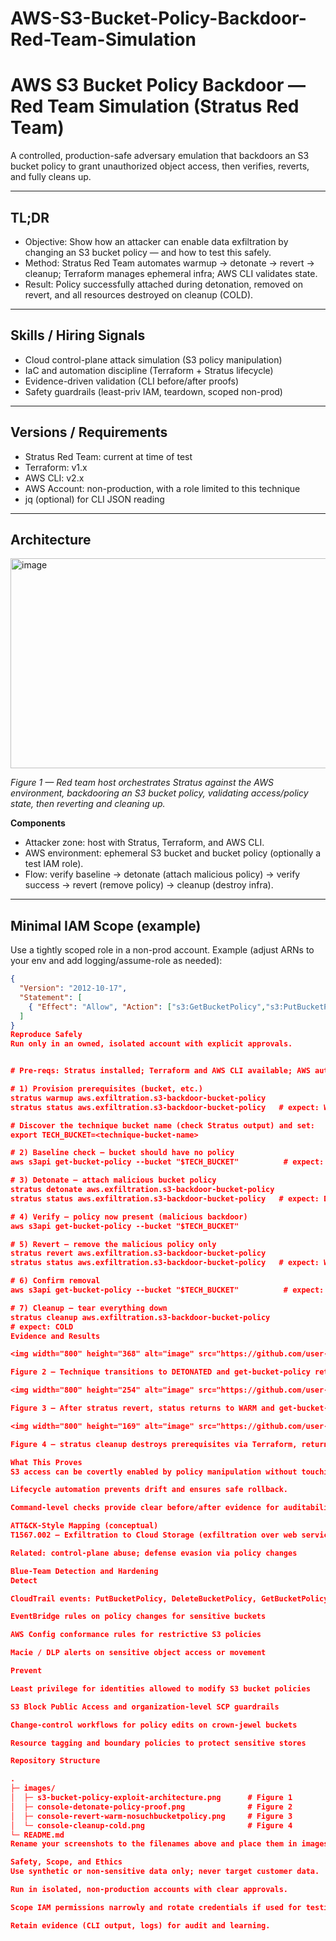 # AWS-S3-Bucket-Policy-Backdoor-Red-Team-Simulation

# AWS S3 Bucket Policy Backdoor — Red Team Simulation (Stratus Red Team)

A controlled, production-safe adversary emulation that backdoors an S3 bucket policy to grant unauthorized object access, then verifies, reverts, and fully cleans up.

---

## TL;DR

- Objective: Show how an attacker can enable data exfiltration by changing an S3 bucket policy — and how to test this safely.
- Method: Stratus Red Team automates warmup → detonate → revert → cleanup; Terraform manages ephemeral infra; AWS CLI validates state.
- Result: Policy successfully attached during detonation, removed on revert, and all resources destroyed on cleanup (COLD).

---

## Skills / Hiring Signals

- Cloud control-plane attack simulation (S3 policy manipulation)
- IaC and automation discipline (Terraform + Stratus lifecycle)
- Evidence-driven validation (CLI before/after proofs)
- Safety guardrails (least-priv IAM, teardown, scoped non-prod)

---

## Versions / Requirements

- Stratus Red Team: current at time of test
- Terraform: v1.x
- AWS CLI: v2.x
- AWS Account: non-production, with a role limited to this technique
- jq (optional) for CLI JSON reading

---

## Architecture

<img width="800" height="336" alt="image" src="https://github.com/user-attachments/assets/34e6a5f4-d106-46fc-b936-be599f8d71ae" />

*Figure 1 — Red team host orchestrates Stratus against the AWS environment, backdooring an S3 bucket policy, validating access/policy state, then reverting and cleaning up.*

**Components**
- Attacker zone: host with Stratus, Terraform, and AWS CLI.
- AWS environment: ephemeral S3 bucket and bucket policy (optionally a test IAM role).
- Flow: verify baseline → detonate (attach malicious policy) → verify success → revert (remove policy) → cleanup (destroy infra).

---

## Minimal IAM Scope (example)

Use a tightly scoped role in a non-prod account. Example (adjust ARNs to your env and add logging/assume-role as needed):

```json
{
  "Version": "2012-10-17",
  "Statement": [
    { "Effect": "Allow", "Action": ["s3:GetBucketPolicy","s3:PutBucketPolicy","s3:DeleteBucketPolicy"], "Resource": ["arn:aws:s3:::stratus-red-team-*"] }
  ]
}
Reproduce Safely
Run only in an owned, isolated account with explicit approvals.


# Pre-reqs: Stratus installed; Terraform and AWS CLI available; AWS auth scoped with least privilege.

# 1) Provision prerequisites (bucket, etc.)
stratus warmup aws.exfiltration.s3-backdoor-bucket-policy
stratus status aws.exfiltration.s3-backdoor-bucket-policy   # expect: WARM

# Discover the technique bucket name (check Stratus output) and set:
export TECH_BUCKET=<technique-bucket-name>

# 2) Baseline check — bucket should have no policy
aws s3api get-bucket-policy --bucket "$TECH_BUCKET"          # expect: NoSuchBucketPolicy

# 3) Detonate — attach malicious bucket policy
stratus detonate aws.exfiltration.s3-backdoor-bucket-policy
stratus status aws.exfiltration.s3-backdoor-bucket-policy   # expect: DETONATED

# 4) Verify — policy now present (malicious backdoor)
aws s3api get-bucket-policy --bucket "$TECH_BUCKET"

# 5) Revert — remove the malicious policy only
stratus revert aws.exfiltration.s3-backdoor-bucket-policy
stratus status aws.exfiltration.s3-backdoor-bucket-policy   # expect: WARM

# 6) Confirm removal
aws s3api get-bucket-policy --bucket "$TECH_BUCKET"          # expect: NoSuchBucketPolicy

# 7) Cleanup — tear everything down
stratus cleanup aws.exfiltration.s3-backdoor-bucket-policy
# expect: COLD
Evidence and Results

<img width="800" height="368" alt="image" src="https://github.com/user-attachments/assets/087da4a7-879f-410b-a636-df251d19466e" />

Figure 2 — Technique transitions to DETONATED and get-bucket-policy returns a policy JSON, confirming the malicious attachment and the newly enabled access path.

<img width="800" height="254" alt="image" src="https://github.com/user-attachments/assets/460ec9dd-5708-40e0-8e2b-8e0c85486778" />

Figure 3 — After stratus revert, status returns to WARM and get-bucket-policy yields NoSuchBucketPolicy, proving the backdoor removal while keeping infra available.

<img width="800" height="169" alt="image" src="https://github.com/user-attachments/assets/c32a6374-5ca1-4dc3-a451-840c44d83a52" />

Figure 4 — stratus cleanup destroys prerequisites via Terraform, returning the technique to COLD (production-safe state).

What This Proves
S3 access can be covertly enabled by policy manipulation without touching object data.

Lifecycle automation prevents drift and ensures safe rollback.

Command-level checks provide clear before/after evidence for auditability.

ATT&CK-Style Mapping (conceptual)
T1567.002 — Exfiltration to Cloud Storage (exfiltration over web service)

Related: control-plane abuse; defense evasion via policy changes

Blue-Team Detection and Hardening
Detect

CloudTrail events: PutBucketPolicy, DeleteBucketPolicy, GetBucketPolicy

EventBridge rules on policy changes for sensitive buckets

AWS Config conformance rules for restrictive S3 policies

Macie / DLP alerts on sensitive object access or movement

Prevent

Least privilege for identities allowed to modify S3 bucket policies

S3 Block Public Access and organization-level SCP guardrails

Change-control workflows for policy edits on crown-jewel buckets

Resource tagging and boundary policies to protect sensitive stores

Repository Structure

.
├─ images/
│  ├─ s3-bucket-policy-exploit-architecture.png      # Figure 1
│  ├─ console-detonate-policy-proof.png              # Figure 2
│  ├─ console-revert-warm-nosuchbucketpolicy.png     # Figure 3
│  └─ console-cleanup-cold.png                       # Figure 4
└─ README.md
Rename your screenshots to the filenames above and place them in images/ so the references render.

Safety, Scope, and Ethics
Use synthetic or non-sensitive data only; never target customer data.

Run in isolated, non-production accounts with clear approvals.

Scope IAM permissions narrowly and rotate credentials if used for testing.

Retain evidence (CLI output, logs) for audit and learning.
